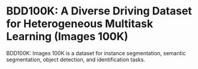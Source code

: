 # BDD100K: A Diverse Driving Dataset for Heterogeneous Multitask Learning (Images 100K)

BDD100K: Images 100K is a dataset for instance segmentation, semantic segmentation, object detection, and identification tasks.